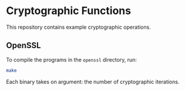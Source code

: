 # Cryptographic Functions

This repository contains example cryptographic operations.

## OpenSSL

To compile the programs in the `openssl` directory, run:

```bash
make
```

Each binary takes on argument: the number of cryptographic iterations.